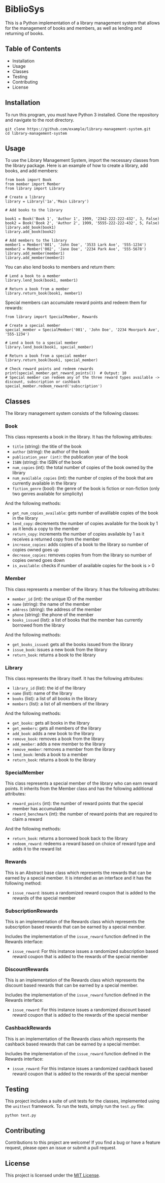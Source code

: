 # BiblioSys

This is a Python implementation of a library management system that allows for the management of books and members, as well as lending and returning of books.

## Table of Contents

-  Installation
-  Usage
-  Classes
-  Testing
-  Contributing
-  License

## Installation

To run this program, you must have Python 3 installed. Clone the repository and navigate to the root directory.
```
git clone https://github.com/example/library-management-system.git
cd library-management-system
```

## Usage

To use the Library Management System, import the necessary classes from the library package. Here is an example of how to create a library, add books, and add members:

```
from book import Book
from member import Member
from library import Library

# Create a library
library = Library('1a','Main Library')

# Add books to the library

book1 = Book('Book 1', 'Author 1', 1999, '2342-222-222-432', 3, False)
book2 = Book('Book 2', 'Author 2', 1999, '5555-222-222-432', 5, False)
library.add_book(book1)
library.add_book(book2)

# Add members to the library
member1 = Member('001', 'John Doe', '3533 Lark Ave', '555-1234')
member2 = Member('002', 'Jane Doe', '2234 Park Ave', '555-5678')
library.add_member(member1)
library.add_member(member2)
```

You can also lend books to members and return them:

```
# Lend a book to a member
library.lend_book(book1, member1)

# Return a book from a member
library.return_book(book1, member1)
```

Special members can accumulate reward points and redeem them for rewards:

```
from library import SpecialMember, Rewards

# Create a special member
special_member = SpecialMember('001', 'John Doe', '2234 Moorpark Ave', '555-1234')

# Lend a book to a special member
library.lend_book(book1, special_member)

# Return a book from a special member
library.return_book(book1, special_member)

# Check reward points and redeem rewards
print(special_member.get_reward_points())  # Output: 10
# Special member can redeem any of the three reward types available -> discount, subscription or cashback
special_member.redeem_reward('subscription')
```

## Classes

The library management system consists of the following classes:

### Book

This class represents a book in the library. It has the following attributes:

-   `title` (string): the title of the book
-   `author` (string): the author of the book
-  	 `publication_year (int)`: the publication year of the book
-   `ISBN` (string): the ISBN of the book
-   `num_copies` (int): the total number of copies of the book owned by the library
-   `num_available_copies` (int): the number of copies of the book that are currently available in the library
-   `fiction_genre` (bool): the genre of the book is fiction or non-fiction (only two genres available for simplicity)

And the following methods:

-   `get_num_copies_available`: gets number of avalilable copies of the book in the library
-   `lend_copy`: decrements the number of copies available for the book by 1 as it lends a copy to the member
-   `return_copy`: increments the number of copies available by  1 as it receives a returned copy from the member
-   `increase_copies`: adds copies of a book to the library so number of copies owned goes up
-   `decrease_copies`: removes copies from from the library so number of copies owned goes down
-   `is_available`: checks if number of available copies for the book is > 0


### Member

This class represents a member of the library. It has the following attributes:

-   `member_id` (int): the unique ID of the member
-   `name` (string): the name of the member
-   `address` (string): the address of the member
-   `phone` (string): the phone of the member
-   `books_issued` (list): a list of books that the member has currently borrowed from the library

And the following methods:

-   `get_books_issued`: gets all the books issued from the library
-   `issue_book`: issues a new book from the library
-   `return_book`: returns a book to the library

### Library

This class represents the library itself. It has the following attributes:

-   `library_id` (list): the id of the library
-   `name` (list): name of the library
-   `books` (list): a list of all books in the library
-   `members` (list): a list of all members of the library

And the following methods:

-   `get_books`: gets all books in the library
-   `get_members`: gets all members of the library
-   `add_book`: adds a new book to the library
-   `remove_book`: removes a book from the library
-   `add_member`: adds a new member to the library
-   `remove_member`: removes a member from the library
-   `lend_book`: lends a book to a member
-   `return_book`: returns a book to the library

### SpecialMember

This class represents a special member of the library who can earn reward points. It inherits from the Member class and has the following additional attributes:

-   `reward_points` (int): the number of reward points that the special member has accumulated
-   `reward_benchmark` (int): the number of reward points that are required to claim a reward

And the following methods:

-   `return_book`: returns a borrowed book back to the library
-   `redeem_reward`: redeems a reward based on choice of reward type and adds it to the reward list

### Rewards

This is an Abstract base class which represents the rewards that can be earned by a special member. It is intended as an interface and it has the following method:

-   `issue_reward`: issues a randomized reward coupon that is added to the rewards of the special member

### SubscriptionRewards

This is an implementation of the Rewards class which represents the subscription based rewards that can be earned by a special member. 

Includes the implementation of the `issue_reward` function defined in the Rewards interface:

-   `issue_reward`: For this instance issues a randomized subscription based reward coupon that is added to the rewards of the special member

### DiscountRewards

This is an implementation of the Rewards class which represents the discount based rewards that can be earned by a special member. 

Includes the implementation of the `issue_reward` function defined in the Rewards interface:

-   `issue_reward`: For this instance issues a randomized discount based reward coupon that is added to the rewards of the special member

### CashbackRewards

This is an implementation of the Rewards class which represents the cashback based rewards that can be earned by a special member. 

Includes the implementation of the `issue_reward` function defined in the Rewards interface:

-   `issue_reward`: For this instance issues a randomized cashback based reward coupon that is added to the rewards of the special member

## Testing

This project includes a suite of unit tests for the classes, implemented using the `unittest` framework. To run the tests, simply run the `test.py` file:

```python test.py``` 

## Contributing

Contributions to this project are welcome! If you find a bug or have a feature request, please open an issue or submit a pull request.

## License

This project is licensed under the [MIT License](https://chat.openai.com/c/LICENSE).